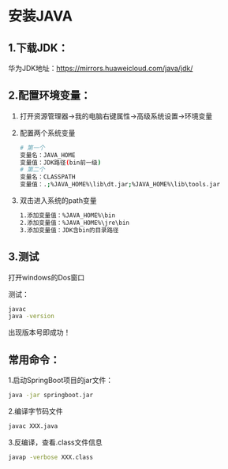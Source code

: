 # 安装JAVA

## 1.下载JDK：

华为JDK地址：https://mirrors.huaweicloud.com/java/jdk/

## 2.配置环境变量：

1. 打开资源管理器->我的电脑右键属性->高级系统设置->环境变量

2. 配置两个系统变量

   ```sh
   # 第一个
   变量名：JAVA_HOME
   变量值：JDK路径(bin前一级)
   # 第二个
   变量名：CLASSPATH
   变量值：.;%JAVA_HOME%\lib\dt.jar;%JAVA_HOME%\lib\tools.jar
   ```

3. 双击进入系统的path变量

   ```sh
   1.添加变量值：%JAVA_HOME%\bin
   2.添加变量值：%JAVA_HOME%\jre\bin
   3.添加变量值：JDK含bin的目录路径
   ```

## 3.测试

打开windows的Dos窗口

测试：

```sh
javac
java -version
```

出现版本号即成功！

## 常用命令：

1.启动SpringBoot项目的jar文件：

```sh
java -jar springboot.jar
```

2.编译字节码文件

```sh
javac XXX.java
```

3.反编译，查看.class文件信息

```sh
javap -verbose XXX.class
```


